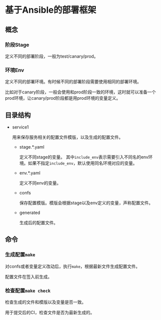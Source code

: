 # 基于Ansible的部署框架

## 概念

### 阶段Stage

定义不同的部署阶段，一般为test/canary/prod。

### 环境Env

定义不同的部署环境。有时候不同的部署阶段需要使用相同的部署环境。

比如对于canary阶段，一般会使用和prod阶段一致的环境，这时就可以准备一个prod环境，让canary/prod阶段都是用prod环境的变量定义。

## 目录结构

- service1

  用来保存服务相关的配置文件模版，以及生成的配置文件。

  - stage.*.yaml

    定义不同stage的变量。 其中`include_env`表示需要引入不同名的env环境。如果不指定`include_env`，默认使用同名环境对应的变量。

  - env.*.yaml

    定义不同env的变量。

  - confs
  
    保存配置模版。模版会根据stage以及env定义的变量，声称配置文件。

  - generated

    生成后的配置文件。

## 命令

### 生成配置`make`

对confs或者变量定义改动后，执行`make`，根据最新文件生成配置文件。

配置文件在签入前生成。

### 检查配置`make check`

检查生成的文件和模版以及变量是否一致。

用于提交后的CI，检查文件是否为最新生成的。
